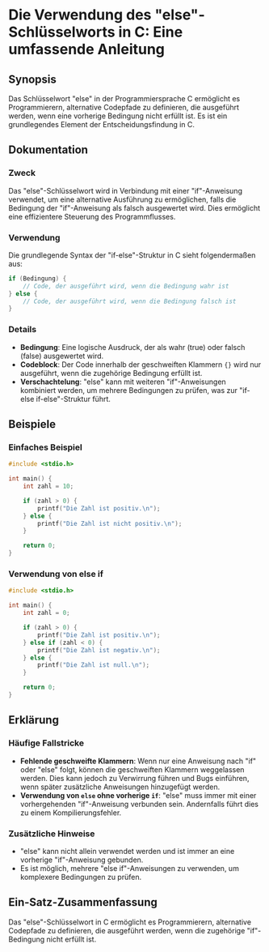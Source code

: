 <!--
Meta Description: # Die Verwendung des "else"-Schlüsselworts in C: Eine umfassende Anleitung ## Synopsis Das Schlüsselwort "else" in der Programmiersprache C ermöglicht...
Meta Keywords: else, die, ist, zahl, der
-->

# Die Verwendung des "else"-Schlüsselworts in C: Eine umfassende Anleitung

## Synopsis
Das Schlüsselwort "else" in der Programmiersprache C ermöglicht es Programmierern, alternative Codepfade zu definieren, die ausgeführt werden, wenn eine vorherige Bedingung nicht erfüllt ist. Es ist ein grundlegendes Element der Entscheidungsfindung in C.

## Dokumentation
### Zweck
Das "else"-Schlüsselwort wird in Verbindung mit einer "if"-Anweisung verwendet, um eine alternative Ausführung zu ermöglichen, falls die Bedingung der "if"-Anweisung als falsch ausgewertet wird. Dies ermöglicht eine effizientere Steuerung des Programmflusses.

### Verwendung
Die grundlegende Syntax der "if-else"-Struktur in C sieht folgendermaßen aus:

```c
if (Bedingung) {
    // Code, der ausgeführt wird, wenn die Bedingung wahr ist
} else {
    // Code, der ausgeführt wird, wenn die Bedingung falsch ist
}
```

### Details
- **Bedingung**: Eine logische Ausdruck, der als wahr (true) oder falsch (false) ausgewertet wird.
- **Codeblock**: Der Code innerhalb der geschweiften Klammern `{}` wird nur ausgeführt, wenn die zugehörige Bedingung erfüllt ist.
- **Verschachtelung**: "else" kann mit weiteren "if"-Anweisungen kombiniert werden, um mehrere Bedingungen zu prüfen, was zur "if-else if-else"-Struktur führt.

## Beispiele
### Einfaches Beispiel
```c
#include <stdio.h>

int main() {
    int zahl = 10;

    if (zahl > 0) {
        printf("Die Zahl ist positiv.\n");
    } else {
        printf("Die Zahl ist nicht positiv.\n");
    }

    return 0;
}
```

### Verwendung von else if
```c
#include <stdio.h>

int main() {
    int zahl = 0;

    if (zahl > 0) {
        printf("Die Zahl ist positiv.\n");
    } else if (zahl < 0) {
        printf("Die Zahl ist negativ.\n");
    } else {
        printf("Die Zahl ist null.\n");
    }

    return 0;
}
```

## Erklärung
### Häufige Fallstricke
- **Fehlende geschweifte Klammern**: Wenn nur eine Anweisung nach "if" oder "else" folgt, können die geschweiften Klammern weggelassen werden. Dies kann jedoch zu Verwirrung führen und Bugs einführen, wenn später zusätzliche Anweisungen hinzugefügt werden.
- **Verwendung von `else` ohne vorherige `if`**: "else" muss immer mit einer vorhergehenden "if"-Anweisung verbunden sein. Andernfalls führt dies zu einem Kompilierungsfehler.

### Zusätzliche Hinweise
- "else" kann nicht allein verwendet werden und ist immer an eine vorherige "if"-Anweisung gebunden.
- Es ist möglich, mehrere "else if"-Anweisungen zu verwenden, um komplexere Bedingungen zu prüfen.

## Ein-Satz-Zusammenfassung
Das "else"-Schlüsselwort in C ermöglicht es Programmierern, alternative Codepfade zu definieren, die ausgeführt werden, wenn die zugehörige "if"-Bedingung nicht erfüllt ist.